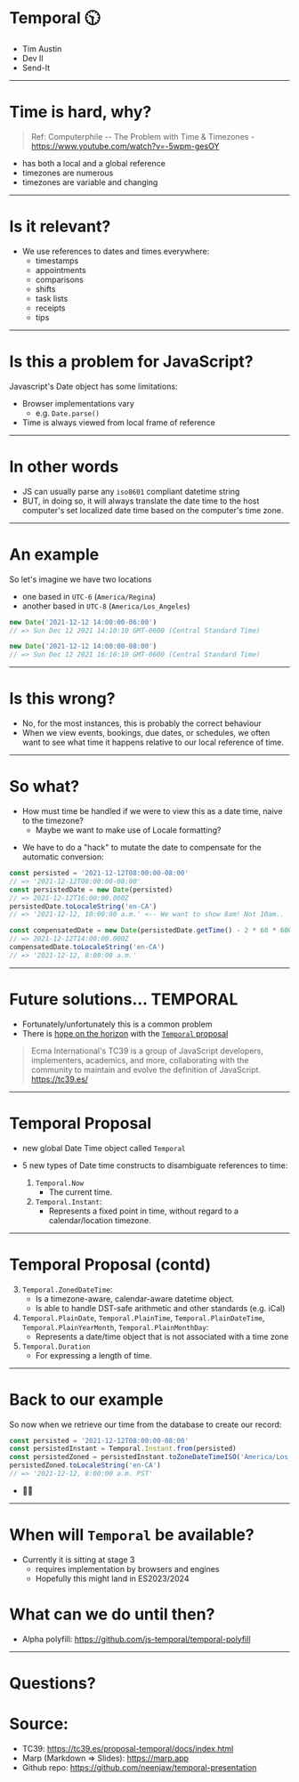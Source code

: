 # Temporal 🕥

- Tim Austin
- Dev II
- Send-It

---

# Time is hard, why?

> Ref: Computerphile -- The Problem with Time & Timezones - <https://www.youtube.com/watch?v=-5wpm-gesOY>

* has both a local and a global reference
* timezones are numerous
* timezones are variable and changing

<!--
Ex: American Samoa

https://www.timetemperature.com/pacific/samoa_time_zone.shtml

- Went from UTC-11 to UTC +13
- Align with business interests
- Example that time zones are constructs that are meant to be useful to people
-->
---

# Is it relevant?

* We use references to dates and times everywhere:
  * timestamps
  * appointments
  * comparisons
  * shifts
  * task lists
  * receipts
  * tips

<!--
- And each use has its own nuances!
-->
---

# Is this a problem for JavaScript?

Javascript's Date object has some limitations:

* Browser implementations vary
  - e.g. `Date.parse()`
* Time is always viewed from local frame of reference

---

# In other words

* JS can usually parse any `iso8601` compliant datetime string
* BUT, in doing so, it will always translate the date time to the host computer's set localized date time based on the computer's time zone.

---

# An example

So let's imagine we have two locations

* one based in `UTC-6` (`America/Regina`)
* another based in `UTC-8` (`America/Los_Angeles`)

```javascript
new Date('2021-12-12 14:00:00-06:00')
// => Sun Dec 12 2021 14:10:10 GMT-0600 (Central Standard Time)

new Date('2021-12-12 14:00:00-08:00')
// => Sun Dec 12 2021 16:10:10 GMT-0600 (Central Standard Time)
```

---

# Is this wrong?

* No, for the most instances, this is probably the correct behaviour
* When we view events, bookings, due dates, or schedules, we often want to see what time it happens relative to our local reference of time.

---

# So what?

* How must time be handled if we were to view this as a date time, naive to the timezone?
  * Maybe we want to make use of Locale formatting?

<!-- https://developer.mozilla.org/en-US/docs/Web/JavaScript/Reference/Global_Objects/Intl/DateTimeFormat -->

* We have to do a "hack" to mutate the date to compensate for the automatic conversion:

```javascript
const persisted = '2021-12-12T08:00:00-08:00'
// => '2021-12-12T08:00:00-08:00'
const persistedDate = new Date(persisted)
// => 2021-12-12T16:00:00.000Z
persistedDate.toLocaleString('en-CA')
// => '2021-12-12, 10:00:00 a.m.' <-- We want to show 8am! Not 10am..

const compensatedDate = new Date(persistedDate.getTime() - 2 * 60 * 60000)
// => 2021-12-12T14:00:00.000Z
compensatedDate.toLocaleString('en-CA')
// => '2021-12-12, 8:00:00 a.m.'
```

---

# Future solutions... TEMPORAL

* Fortunately/unfortunately this is a common problem
* There is [hope on the horizon](https://youtu.be/mNMk0XGa0bQ?t=16) with the [`Temporal` proposal](https://tc39.es/proposal-temporal/docs/index.html)

> Ecma International's TC39 is a group of JavaScript developers, implementers, academics, and more, collaborating with the community to maintain and evolve the definition of JavaScript. <https://tc39.es/>

---

# Temporal Proposal

* new global Date Time object called `Temporal`
* 5 new types of Date time constructs to disambiguate references to time:

  1) `Temporal.Now`
     - The current time.
  2) `Temporal.Instant`:
     - Represents a fixed point in time, without regard to a calendar/location timezone.

---
# Temporal Proposal (contd)

  3) `Temporal.ZonedDateTime`:
     - Is a timezone-aware, calendar-aware datetime object.
     - Is able to handle DST-safe arithmetic and other standards (e.g. iCal)
  4) `Temporal.PlainDate`, `Temporal.PlainTime`, `Temporal.PlainDateTime`, `Temporal.PlainYearMonth`, `Temporal.PlainMonthDay`:
     - Represents a date/time object that is not associated with a time zone
  5) `Temporal.Duration`
     - For expressing a length of time.

---

# Back to our example

So now when we retrieve our time from the database to create our record:

```javascript
const persisted = '2021-12-12T08:00:00-08:00'
const persistedInstant = Temporal.Instant.from(persisted)
const persistedZoned = persistedInstant.toZoneDateTimeISO('America/Los_Angeles')
persistedZoned.toLocaleString('en-CA')
// => '2021-12-12, 8:00:00 a.m. PST'
```

* 🤩🎉

---

# When will `Temporal` be available?

* Currently it is sitting at stage 3
  * requires implementation by browsers and engines
  * Hopefully this might land in ES2023/2024

# What can we do until then?

* Alpha polyfill: https://github.com/js-temporal/temporal-polyfill


---

# Questions?


# Source:

- TC39: <https://tc39.es/proposal-temporal/docs/index.html>
- Marp (Markdown => Slides): <https://marp.app>
- Github repo: <https://github.com/neenjaw/temporal-presentation>